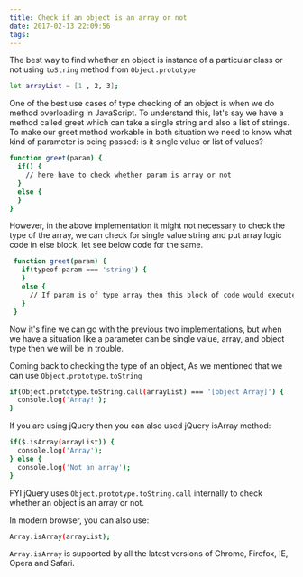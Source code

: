 ```yaml
---
title: Check if an object is an array or not
date: 2017-02-13 22:09:56
tags:
---
```

The best way to find whether an object is instance of a particular class or not using `toString` method from `Object.prototype`
```bash
let arrayList = [1 , 2, 3];
```
One of the best use cases of type checking of an object is when we do method overloading in JavaScript. To understand this, let's say we have a method called greet which can take a single string and also a list of strings. To make our greet method workable in both situation we need to know what kind of parameter is being passed: is it single value or list of values?
```bash
function greet(param) {
  if() {
    // here have to check whether param is array or not
  }
  else {
  }
}
```
However, in the above implementation it might not necessary to check the type of the array, we can check for single value string and put array logic code in else block, let see below code for the same.
```bash
 function greet(param) {
   if(typeof param === 'string') {
   }
   else {
     // If param is of type array then this block of code would execute
   }
 }
 ```

Now it's fine we can go with the previous two implementations, but when we have a situation like a parameter can be single value, array, and object type then we will be in trouble.

Coming back to checking the type of an object, As we mentioned that we can use `Object.prototype.toString`
```bash
if(Object.prototype.toString.call(arrayList) === '[object Array]') {
  console.log('Array!');
}
```
If you are using jQuery then you can also used jQuery isArray method:
```bash
if($.isArray(arrayList)) {
  console.log('Array');
} else {
  console.log('Not an array');
}
```
FYI jQuery uses `Object.prototype.toString.call` internally to check whether an object is an array or not.

In modern browser, you can also use:
```bash
Array.isArray(arrayList);
```
`Array.isArray` is supported by all the latest versions of Chrome, Firefox, IE, Opera and Safari.